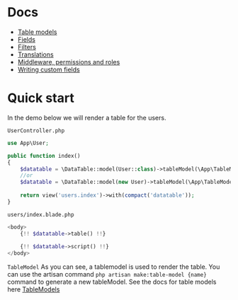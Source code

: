 # Docs
* [Table models](https://singlequote.github.io/Laravel-datatables/table-models)
* [Fields](https://singlequote.github.io/Laravel-datatables/fields)
* [Filters](https://singlequote.github.io/Laravel-datatables/filters)
* [Translations](https://singlequote.github.io/Laravel-datatables/translations)
* [Middleware, permissions and roles](https://singlequote.github.io/Laravel-datatables/middleware)
* [Writing custom fields](https://singlequote.github.io/Laravel-datatables/custom-fields)

# Quick start
In the demo below we will render a table for the users. 

`UserController.php`
```php
use App\User;

public function index()
{
    $datatable = \DataTable::model(User::class)->tableModel(\App\TableModels\Users::class);
    //or
    $datatable = \DataTable::model(new User)->tableModel(\App\TableModels\Users::class);
    
    return view('users.index')->with(compact('datatable'));
}
```

`users/index.blade.php`
```php
<body>
    {!! $datatable->table() !!}
    
    {!! $datatable->script() !!}
</body>
```

`TableModel`
As you can see, a tablemodel is used to render the table. You can use the artisan command `php artisan make:table-model {name}` command to generate a new tableModel. See the docs for table models here [TableModels](https://singlequote.github.io/Laravel-datatables/table-models)
